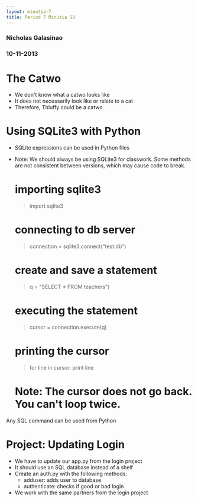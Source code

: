 ```yaml
---
layout: minutia-7
title: Period 7 Minutia 13
---
```


### Nicholas Galasinao
### 10-11-2013


# The Catwo

* We don't know what a catwo looks like
* It does not necessarily look like or relate to a cat
* Therefore, Thluffy could be a catwo

# Using SQLite3 with Python

* SQLite expressions can be used in Python files
* Note: We should always be using SQLite3 for classwork.  Some methods are not consistent between versions, which may cause code to break.

     # importing sqlite3
     > import sqlite3

     # connecting to db server
     > connection = sqlite3.connect("test.db")

     # create and save a statement
     > q = "SELECT * FROM teachers")

     # executing the statement
     > cursor = connection.execute(q)

     # printing the cursor
     > for line in cursor:
     >    print line
     # Note: The cursor does not go back.  You can't loop twice.

Any SQL command can be used from Python


# Project: Updating Login

* We have to update our app.py from the login project
* It should use an SQL database instead of a shelf
* Create an auth.py with the following methods:
  * adduser: adds user to database
  * authenticate:  checks if good or bad login
* We work with the same partners from the login project